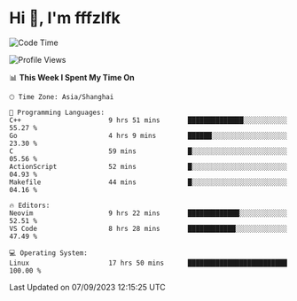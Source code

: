 # Hi 👋, I'm fffzlfk

<!--START_SECTION:waka-->
![Code Time](http://img.shields.io/badge/Code%20Time-398%20hrs%2049%20mins-blue)

![Profile Views](http://img.shields.io/badge/Profile%20Views-0-blue)

📊 **This Week I Spent My Time On** 

```text
🕑︎ Time Zone: Asia/Shanghai

💬 Programming Languages: 
C++                      9 hrs 51 mins       ██████████████░░░░░░░░░░░   55.27 % 
Go                       4 hrs 9 mins        ██████░░░░░░░░░░░░░░░░░░░   23.30 % 
C                        59 mins             █░░░░░░░░░░░░░░░░░░░░░░░░   05.56 % 
ActionScript             52 mins             █░░░░░░░░░░░░░░░░░░░░░░░░   04.93 % 
Makefile                 44 mins             █░░░░░░░░░░░░░░░░░░░░░░░░   04.16 % 

🔥 Editors: 
Neovim                   9 hrs 22 mins       █████████████░░░░░░░░░░░░   52.51 % 
VS Code                  8 hrs 28 mins       ████████████░░░░░░░░░░░░░   47.49 % 

💻 Operating System: 
Linux                    17 hrs 50 mins      █████████████████████████   100.00 % 
```


 Last Updated on 07/09/2023 12:15:25 UTC
<!--END_SECTION:waka-->
